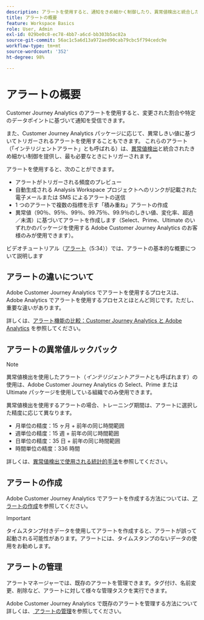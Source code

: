 ```yaml
---
description: アラートを使用すると、通知をきめ細かく制御したり、異常値検出と統合したりできます。
title: アラートの概要
feature: Workspace Basics
role: User, Admin
exl-id: 029be0c8-ec78-4bb7-a6cd-bb303b5ac82a
source-git-commit: 56ac1c5a6d13a972aed90cab79cbc5f794cedc9e
workflow-type: tm+mt
source-wordcount: '352'
ht-degree: 98%

---
```


# アラートの概要

Customer Journey Analytics のアラートを使用すると、変更された割合や特定のデータポイントに基づいて通知を受信できます。

また、Customer Journey Analytics パッケージに応じて、異常しきい値に基づいてトリガーされるアラートを使用することもできます。 これらのアラート（「インテリジェントアラート」とも呼ばれる）は、[異常値検出](/help/analysis-workspace/c-anomaly-detection/anomaly-detection.md)と統合されたきめ細かい制御を提供し、最も必要なときにトリガーされます。

アラートを使用すると、次のことができます。

* アラートがトリガーされる頻度のプレビュー
* 自動生成される Analysis Workspace プロジェクトへのリンクが記載された電子メールまたは SMS によるアラートの送信
* 1 つのアラートで複数の指標を示す「積み重ね」アラートの作成
* 異常値（90％、95％、99％、99.75％、99.9％のしきい値、変化率、超過／未満）に基づいてアラートを作成します（Select、Prime、Ultimate のいずれかのパッケージを使用する Adobe Customer Journey Analytics のお客様のみが使用できます）。

ビデオチュートリアル（[アラート](https://experienceleague.adobe.com/docs/analytics-learn/tutorials/data-science/intelligent-alerts.html?lang=ja)（5:34））では、アラートの基本的な概要について説明します

## アラートの違いについて

Adobe Customer Journey Analytics でアラートを使用するプロセスは、Adobe Analytics でアラートを使用するプロセスとほとんど同じです。ただし、重要な違いがあります。

詳しくは、[アラート機能の比較：Customer Journey Analytics と Adobe Analytics](/help/components/c-intelligent-alerts/alerts-feature-comparison.md) を参照してください。

## アラートの異常値ルックバック

>[!NOTE]
>
>異常値検出を使用したアラート（_インテリジェントアラート_&#x200B;とも呼ばれます）の使用は、Adobe Customer Journey Analytics の Select、Prime または Ultimate パッケージを使用している組織でのみ使用できます。

異常値検出を使用するアラートの場合、トレーニング期間は、アラートに選択した精度に応じて異なります。

* 月単位の精度：15 ヶ月 + 前年の同じ時間範囲
* 週単位の精度：15 週 + 前年の同じ時間範囲
* 日単位の精度：35 日 + 前年の同じ時間範囲
* 時間単位の精度：336 時間

詳しくは、[異常値検出で使用される統計的手法](/help/analysis-workspace/c-anomaly-detection/statistics-anomaly-detection.md)を参照してください。

## アラートの作成

Adobe Customer Journey Analytics でアラートを作成する方法については、[アラートの作成](/help/components/c-intelligent-alerts/alert-builder.md)を参照してください。

>[!IMPORTANT]
>
>タイムスタンプ付きデータを使用してアラートを作成すると、アラートが誤って起動される可能性があります。アラートには、タイムスタンプのないデータの使用をお勧めします。

## アラートの管理

アラートマネージャーでは、既存のアラートを管理できます。タグ付け、名前変更、削除など、アラートに対して様々な管理タスクを実行できます。

Adobe Customer Journey Analytics で既存のアラートを管理する方法について詳しくは、[ アラートの管理](/help/components/c-intelligent-alerts/alert-manager.md)を参照してください。
